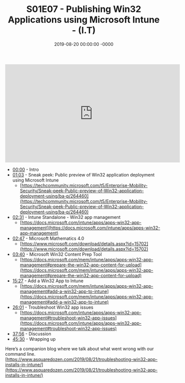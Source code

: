 ﻿---
layout: post
title: "S01E07 - Publishing Win32 Applications using Microsoft Intune - (I.T)"
date: 2019-08-20 00:00:00 -0000
categories:
---

<iframe loading="lazy" width="560" height="315" src="https://www.youtube.com/embed/x-RMjhzGXxA" title="YouTube video player" frameborder="0" allow="accelerometer; autoplay; clipboard-write; encrypted-media; gyroscope; picture-in-picture" allowfullscreen></iframe>

- [00:00](https://www.youtube.com/watch?v=x-RMjhzGXxA&t=0s) - Intro
- [01:03](https://www.youtube.com/watch?v=x-RMjhzGXxA&t=63s) - Sneak peek: Public preview of Win32 application deployment using Microsoft Intune
   - [https://techcommunity.microsoft.com/t5/Enterprise-Mobility-Security/Sneak-peek-Public-preview-of-Win32-application-deployment-using/ba-p/264460](https://techcommunity.microsoft.com/t5/Enterprise-Mobility-Security/Sneak-peek-Public-preview-of-Win32-application-deployment-using/ba-p/264460)
- [02:31](https://www.youtube.com/watch?v=x-RMjhzGXxA&t=151s) - Intune Standalone - Win32 app management
   - [https://docs.microsoft.com/intune/apps/apps-win32-app-management](https://docs.microsoft.com/intune/apps/apps-win32-app-management)
- [02:47](https://www.youtube.com/watch?v=x-RMjhzGXxA&t=167s) - Microsoft Mathematics 4.0
   - [https://www.microsoft.com/download/details.aspx?id=15702](https://www.microsoft.com/download/details.aspx?id=15702)
- [03:40](https://www.youtube.com/watch?v=x-RMjhzGXxA&t=220s) - Microsoft Win32 Content Prep Tool
   - [https://docs.microsoft.com/mem/intune/apps/apps-win32-app-management#prepare-the-win32-app-content-for-upload](https://docs.microsoft.com/mem/intune/apps/apps-win32-app-management#prepare-the-win32-app-content-for-upload)
- [15:27](https://www.youtube.com/watch?v=x-RMjhzGXxA&t=927s) - Add a Win32 App to Intune
   - [https://docs.microsoft.com/mem/intune/apps/apps-win32-app-management#add-a-win32-app-to-intune](https://docs.microsoft.com/mem/intune/apps/apps-win32-app-management#add-a-win32-app-to-intune)
- [26:01](https://www.youtube.com/watch?v=x-RMjhzGXxA&t=1561s) - Troubleshoot Win32 app issues
   - [https://docs.microsoft.com/intune/apps/apps-win32-app-management#troubleshoot-win32-app-issues](https://docs.microsoft.com/intune/apps/apps-win32-app-management#troubleshoot-win32-app-issues)
- [37:56](https://www.youtube.com/watch?v=x-RMjhzGXxA&t=2276s) - Discussion
- [45:30](https://www.youtube.com/watch?v=x-RMjhzGXxA&t=2730s) - Wrapping up

Here’s a companion blog where we talk about what went wrong with our command line.
[https://www.asquaredozen.com/2019/08/21/troubleshooting-win32-app-installs-in-intune/](https://www.asquaredozen.com/2019/08/21/troubleshooting-win32-app-installs-in-intune/)

